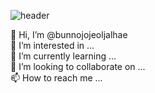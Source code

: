 ![header](https://capsule-render.vercel.app/api?type=transparent&color=auto&height=250&text=¥€$%20&fontColor=FF5E00&fontSize=70&fontAlignY=50&fontAlign=60&animation=twinkling)

👋 Hi, I’m @bunnojojeoljalhae <br>
👀 I’m interested in ... <br>
🌱 I’m currently learning ... <br>
💞️ I’m looking to collaborate on ... <br>
📫 How to reach me ... <br>


<!---
bunnojojeoljalhae/bunnojojeoljalhae is a ✨ special ✨ repository because its `README.md` (this file) appears on your GitHub profile.
You can click the Preview link to take a look at your changes.
--->
